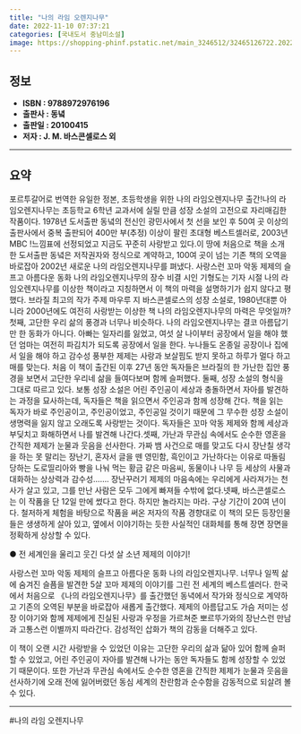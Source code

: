 ```yaml
---
title: "나의 라임 오렌지나무"
date: 2022-11-10 07:37:21
categories: [국내도서 중남미소설]
image: https://shopping-phinf.pstatic.net/main_3246512/32465126722.20221019135227.jpg
---
```


## **정보**

- **ISBN : 9788972976196**
- **출판사 : 동녘**
- **출판일 : 20100415**
- **저자 : J. M. 바스콘셀로스 외**

------



## **요약**

포르투갈어로 번역한 유일한 정본, 초등학생을 위한 나의 라임오렌지나무 출간!나의 라임오렌지나무는 초등학교 6학년 교과서에 실릴 만큼 성장 소설의 고전으로 자리매김한 작품이다. 1978년 도서출판 동녘의 전신인 광민사에서 첫 선을 보인 후 50여 곳 이상의 출판사에서 중복 출판되어 400만 부(추정) 이상이 팔린 초대형 베스트셀러로, 2003년 MBC !느낌표에 선정되었고 지금도 꾸준히 사랑받고 있다.이 땅에 처음으로 책을 소개한 도서출판 동녘은 저작권자와 정식으로 계약하고, 100여 곳이 넘는 기존 책의 오역을 바로잡아 2002년 새로운 나의 라임오렌지나무를 펴냈다. 사랑스런 꼬마 악동 제제의 슬프고 아름다운 동화 나의 라임오렌지나무의 장수 비결 시인 기형도는 기자 시절 나의 라임오렌지나무를 이상한 책이라고 지칭하면서 이 책의 마력을 설명하기가 쉽지 않다고 평했다. 브라질 최고의 작가 주제 마우루 지 바스콘셀로스의 성장 소설로, 1980년대뿐 아니라 2000년에도 여전히 사랑받는 이상한 책 나의 라임오렌지나무의 마력은 무엇일까?첫째, 고단한 우리 삶의 풍경과 너무나 비슷하다. 나의 라임오렌지나무는 결코 아름답기만 한 동화가 아니다. 아빠는 일자리를 잃었고, 여섯 살 나이부터 공장에서 일을 해야 했던 엄마는 여전히 파김치가 되도록 공장에서 일을 한다. 누나들도 온종일 공장이나 집에서 일을 해야 하고 감수성 풍부한 제제는 사랑과 보살핌도 받지 못하고 하루가 멀다 하고 매를 맞는다. 처음 이 책이 출간된 이후 27년 동안 독자들은 브라질의 한 가난한 집안 풍경을 보면서 고단한 우리네 삶을 들여다보며 함께 슬퍼했다. 둘째, 성장 소설의 형식을 그대로 따르고 있다. 보통 성장 소설은 어린 주인공이 세상과 충돌하면서 자아를 발견하는 과정을 묘사하는데, 독자들은 책을 읽으면서 주인공과 함께 성장해 간다. 책을 읽는 독자가 바로 주인공이고, 주인공이었고, 주인공일 것이기 때문에 그 무수한 성장 소설이 생명력을 잃지 않고 오래도록 사랑받는 것이다. 독자들은 꼬마 악동 제제와 함께 세상과 부딪치고 화해하면서 나를 발견해 나간다.셋째, 가난과 무관심 속에서도 순수한 영혼을 간직한 제제가 눈물과 웃음을 선사한다. 가짜 뱀 사건으로 매를 맞고도 다시 장난칠 생각을 하는 못 말리는 장난기, 혼자서 글을 뗀 영민함, 흑인이고 가난하다는 이유로 따돌림당하는 도로띨리아와 빵을 나눠 먹는 황금 같은 마음씨, 동물이나 나무 등 세상의 사물과 대화하는 상상력과 감수성……. 장난꾸러기 제제의 마음속에는 우리에게 사라져가는 천사가 살고 있고, 그를 만난 사람은 모두 그에게 빠져들 수밖에 없다.넷째, 바스콘셀로스는 이 작품을 단 12일 만에 썼다고 한다. 하지만 놀라지는 마라. 구상 기간이 20여 년이다. 철저하게 체험을 바탕으로 작품을 써온 저자의 작품 경향대로 이 책의 모든 등장인물들은 생생하게 살아 있고, 옆에서 이야기하는 듯한 사실적인 대화체를 통해 장면 장면을 정확하게 상상할 수 있다.

● 전 세계인을 울리고 웃긴 다섯 살 소년 제제의 이야기!

사랑스런 꼬마 악동 제제의 슬프고 아름다운 동화 나의 라임오렌지나무. 너무나 일찍 삶에 숨겨진 슬픔을 발견한 5살 꼬마 제제의 이야기를 그린 전 세계의 베스트셀러다. 한국에서 처음으로 《나의 라임오렌지나무》를 출간했던 동녁에서 작가와 정식으로 계약하고 기존의 오역된 부분을 바로잡아 새롭게 출간했다. 제제의 아름답고도 가슴 저미는 성장 이야기와 함께 제제에게 진실된 사랑과 우정을 가르쳐준 뽀르뚜가와의 장난스런 만남과 고통스런 이별까지 따라간다. 감성적인 삽화가 책의 감동을 더해주고 있다.

이 책이 오랜 시간 사랑받을 수 있었던 이유는 고단한 우리의 삶과 닮아 있어 함께 슬퍼 할 수 있었고, 어린 주인공이 자아를 발견해 나가는 동안 독자들도 함께 성장할 수 있었기 때문이다. 또한 가난과 무관심 속에서도 순수한 영혼을 간직한 제제가 눈물과 웃음을 선사하기에 오래 전에 잃어버렸던 동심 세계의 찬란함과 순수함을 감동적으로 되살려 볼 수 있다.



------

#나의 라임 오렌지나무


